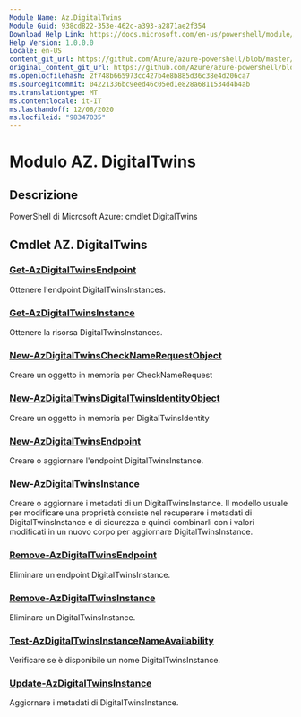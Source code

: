 ```yaml
---
Module Name: Az.DigitalTwins
Module Guid: 938cd822-353e-462c-a393-a2871ae2f354
Download Help Link: https://docs.microsoft.com/en-us/powershell/module/az.digitaltwins
Help Version: 1.0.0.0
Locale: en-US
content_git_url: https://github.com/Azure/azure-powershell/blob/master/src/DigitalTwins/help/Az.DigitalTwins.md
original_content_git_url: https://github.com/Azure/azure-powershell/blob/master/src/DigitalTwins/help/Az.DigitalTwins.md
ms.openlocfilehash: 2f748b665973cc427b4e8b885d36c38e4d206ca7
ms.sourcegitcommit: 04221336bc9eed46c05ed1e828a6811534d4b4ab
ms.translationtype: MT
ms.contentlocale: it-IT
ms.lasthandoff: 12/08/2020
ms.locfileid: "98347035"
---
```

# Modulo AZ. DigitalTwins
## Descrizione
PowerShell di Microsoft Azure: cmdlet DigitalTwins

## Cmdlet AZ. DigitalTwins
### [Get-AzDigitalTwinsEndpoint](Get-AzDigitalTwinsEndpoint.md)
Ottenere l'endpoint DigitalTwinsInstances.

### [Get-AzDigitalTwinsInstance](Get-AzDigitalTwinsInstance.md)
Ottenere la risorsa DigitalTwinsInstances.

### [New-AzDigitalTwinsCheckNameRequestObject](New-AzDigitalTwinsCheckNameRequestObject.md)
Creare un oggetto in memoria per CheckNameRequest

### [New-AzDigitalTwinsDigitalTwinsIdentityObject](New-AzDigitalTwinsDigitalTwinsIdentityObject.md)
Creare un oggetto in memoria per DigitalTwinsIdentity

### [New-AzDigitalTwinsEndpoint](New-AzDigitalTwinsEndpoint.md)
Creare o aggiornare l'endpoint DigitalTwinsInstance.

### [New-AzDigitalTwinsInstance](New-AzDigitalTwinsInstance.md)
Creare o aggiornare i metadati di un DigitalTwinsInstance.
Il modello usuale per modificare una proprietà consiste nel recuperare i metadati di DigitalTwinsInstance e di sicurezza e quindi combinarli con i valori modificati in un nuovo corpo per aggiornare DigitalTwinsInstance.

### [Remove-AzDigitalTwinsEndpoint](Remove-AzDigitalTwinsEndpoint.md)
Eliminare un endpoint DigitalTwinsInstance.

### [Remove-AzDigitalTwinsInstance](Remove-AzDigitalTwinsInstance.md)
Eliminare un DigitalTwinsInstance.

### [Test-AzDigitalTwinsInstanceNameAvailability](Test-AzDigitalTwinsInstanceNameAvailability.md)
Verificare se è disponibile un nome DigitalTwinsInstance.

### [Update-AzDigitalTwinsInstance](Update-AzDigitalTwinsInstance.md)
Aggiornare i metadati di DigitalTwinsInstance.


